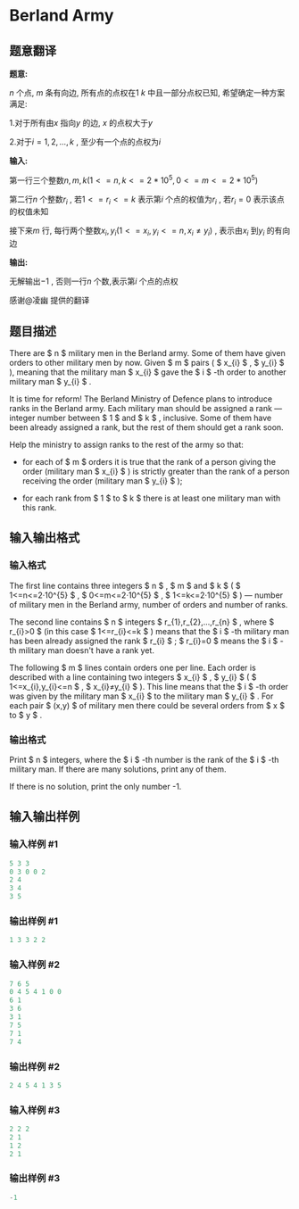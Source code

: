 # Berland Army

## 题意翻译

**题意:**

$n$ 个点, $m$ 条有向边, 所有点的点权在$1~k$ 中且一部分点权已知, 希望确定一种方案满足:

1.对于所有由$x$ 指向$y$ 的边, $x$ 的点权大于$y$

2.对于$i=1,2,...,k$ , 至少有一个点的点权为$i$

**输入:**

第一行三个整数$n,m,k(1<=n,k<=2*10^5,0<=m<=2*10^5)$

第二行$n$ 个整数$r_i$ , 若$1<=r_i<=k$ 表示第$i$ 个点的权值为$r_i$ , 若$r_i=0$ 表示该点的权值未知

接下来$m$ 行, 每行两个整数$x_i,y_i(1<=x_i,y_i<=n,x_i≠y_i)$ , 表示由$x_i$ 到$y_i$ 的有向边

**输出:**

无解输出$-1$ , 否则一行$n$ 个数,表示第$i$ 个点的点权

感谢@凌幽 提供的翻译

## 题目描述

There are $ n $ military men in the Berland army. Some of them have given orders to other military men by now. Given $ m $ pairs ( $ x_{i} $ , $ y_{i} $ ), meaning that the military man $ x_{i} $ gave the $ i $ -th order to another military man $ y_{i} $ .

It is time for reform! The Berland Ministry of Defence plans to introduce ranks in the Berland army. Each military man should be assigned a rank — integer number between $ 1 $ and $ k $ , inclusive. Some of them have been already assigned a rank, but the rest of them should get a rank soon.

Help the ministry to assign ranks to the rest of the army so that:

- for each of $ m $ orders it is true that the rank of a person giving the order (military man $ x_{i} $ ) is strictly greater than the rank of a person receiving the order (military man $ y_{i} $ );

- for each rank from $ 1 $ to $ k $ there is at least one military man with this rank.

## 输入输出格式

### 输入格式

The first line contains three integers $ n $ , $ m $ and $ k $ ( $ 1<=n<=2·10^{5} $ , $ 0<=m<=2·10^{5} $ , $ 1<=k<=2·10^{5} $ ) — number of military men in the Berland army, number of orders and number of ranks.

The second line contains $ n $ integers $ r_{1},r_{2},...,r_{n} $ , where $ r_{i}>0 $ (in this case $ 1<=r_{i}<=k $ ) means that the $ i $ -th military man has been already assigned the rank $ r_{i} $ ; $ r_{i}=0 $ means the $ i $ -th military man doesn't have a rank yet.

The following $ m $ lines contain orders one per line. Each order is described with a line containing two integers $ x_{i} $ , $ y_{i} $ ( $ 1<=x_{i},y_{i}<=n $ , $ x_{i}≠y_{i} $ ). This line means that the $ i $ -th order was given by the military man $ x_{i} $ to the military man $ y_{i} $ . For each pair $ (x,y) $ of military men there could be several orders from $ x $ to $ y $ .

### 输出格式

Print $ n $ integers, where the $ i $ -th number is the rank of the $ i $ -th military man. If there are many solutions, print any of them.

If there is no solution, print the only number -1.

## 输入输出样例

### 输入样例 #1

```cpp
5 3 3
0 3 0 0 2
2 4
3 4
3 5

```
### 输出样例 #1

```cpp
1 3 3 2 2 

```
### 输入样例 #2

```cpp
7 6 5
0 4 5 4 1 0 0
6 1
3 6
3 1
7 5
7 1
7 4

```
### 输出样例 #2

```cpp
2 4 5 4 1 3 5 

```
### 输入样例 #3

```cpp
2 2 2
2 1
1 2
2 1

```
### 输出样例 #3

```cpp
-1

```
